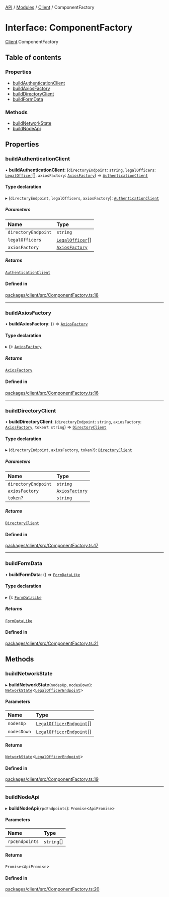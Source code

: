 [API](../API.md) / [Modules](../modules.md) / [Client](../modules/Client.md) / ComponentFactory

# Interface: ComponentFactory

[Client](../modules/Client.md).ComponentFactory

## Table of contents

### Properties

- [buildAuthenticationClient](Client.ComponentFactory.md#buildauthenticationclient)
- [buildAxiosFactory](Client.ComponentFactory.md#buildaxiosfactory)
- [buildDirectoryClient](Client.ComponentFactory.md#builddirectoryclient)
- [buildFormData](Client.ComponentFactory.md#buildformdata)

### Methods

- [buildNetworkState](Client.ComponentFactory.md#buildnetworkstate)
- [buildNodeApi](Client.ComponentFactory.md#buildnodeapi)

## Properties

### buildAuthenticationClient

• **buildAuthenticationClient**: (`directoryEndpoint`: `string`, `legalOfficers`: [`LegalOfficer`](Client.LegalOfficer.md)[], `axiosFactory`: [`AxiosFactory`](../classes/Client.AxiosFactory.md)) => [`AuthenticationClient`](../classes/Client.AuthenticationClient.md)

#### Type declaration

▸ (`directoryEndpoint`, `legalOfficers`, `axiosFactory`): [`AuthenticationClient`](../classes/Client.AuthenticationClient.md)

##### Parameters

| Name | Type |
| :------ | :------ |
| `directoryEndpoint` | `string` |
| `legalOfficers` | [`LegalOfficer`](Client.LegalOfficer.md)[] |
| `axiosFactory` | [`AxiosFactory`](../classes/Client.AxiosFactory.md) |

##### Returns

[`AuthenticationClient`](../classes/Client.AuthenticationClient.md)

#### Defined in

[packages/client/src/ComponentFactory.ts:18](https://github.com/logion-network/logion-api/blob/main/packages/client/src/ComponentFactory.ts#L18)

___

### buildAxiosFactory

• **buildAxiosFactory**: () => [`AxiosFactory`](../classes/Client.AxiosFactory.md)

#### Type declaration

▸ (): [`AxiosFactory`](../classes/Client.AxiosFactory.md)

##### Returns

[`AxiosFactory`](../classes/Client.AxiosFactory.md)

#### Defined in

[packages/client/src/ComponentFactory.ts:16](https://github.com/logion-network/logion-api/blob/main/packages/client/src/ComponentFactory.ts#L16)

___

### buildDirectoryClient

• **buildDirectoryClient**: (`directoryEndpoint`: `string`, `axiosFactory`: [`AxiosFactory`](../classes/Client.AxiosFactory.md), `token?`: `string`) => [`DirectoryClient`](../classes/Client.DirectoryClient.md)

#### Type declaration

▸ (`directoryEndpoint`, `axiosFactory`, `token?`): [`DirectoryClient`](../classes/Client.DirectoryClient.md)

##### Parameters

| Name | Type |
| :------ | :------ |
| `directoryEndpoint` | `string` |
| `axiosFactory` | [`AxiosFactory`](../classes/Client.AxiosFactory.md) |
| `token?` | `string` |

##### Returns

[`DirectoryClient`](../classes/Client.DirectoryClient.md)

#### Defined in

[packages/client/src/ComponentFactory.ts:17](https://github.com/logion-network/logion-api/blob/main/packages/client/src/ComponentFactory.ts#L17)

___

### buildFormData

• **buildFormData**: () => [`FormDataLike`](Client.FormDataLike.md)

#### Type declaration

▸ (): [`FormDataLike`](Client.FormDataLike.md)

##### Returns

[`FormDataLike`](Client.FormDataLike.md)

#### Defined in

[packages/client/src/ComponentFactory.ts:21](https://github.com/logion-network/logion-api/blob/main/packages/client/src/ComponentFactory.ts#L21)

## Methods

### buildNetworkState

▸ **buildNetworkState**(`nodesUp`, `nodesDown`): [`NetworkState`](../classes/Client.NetworkState.md)<[`LegalOfficerEndpoint`](Client.LegalOfficerEndpoint.md)\>

#### Parameters

| Name | Type |
| :------ | :------ |
| `nodesUp` | [`LegalOfficerEndpoint`](Client.LegalOfficerEndpoint.md)[] |
| `nodesDown` | [`LegalOfficerEndpoint`](Client.LegalOfficerEndpoint.md)[] |

#### Returns

[`NetworkState`](../classes/Client.NetworkState.md)<[`LegalOfficerEndpoint`](Client.LegalOfficerEndpoint.md)\>

#### Defined in

[packages/client/src/ComponentFactory.ts:19](https://github.com/logion-network/logion-api/blob/main/packages/client/src/ComponentFactory.ts#L19)

___

### buildNodeApi

▸ **buildNodeApi**(`rpcEndpoints`): `Promise`<`ApiPromise`\>

#### Parameters

| Name | Type |
| :------ | :------ |
| `rpcEndpoints` | `string`[] |

#### Returns

`Promise`<`ApiPromise`\>

#### Defined in

[packages/client/src/ComponentFactory.ts:20](https://github.com/logion-network/logion-api/blob/main/packages/client/src/ComponentFactory.ts#L20)
